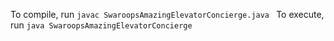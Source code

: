 To compile, run `javac SwaroopsAmazingElevatorConcierge.java `
To execute, run `java SwaroopsAmazingElevatorConcierge`

